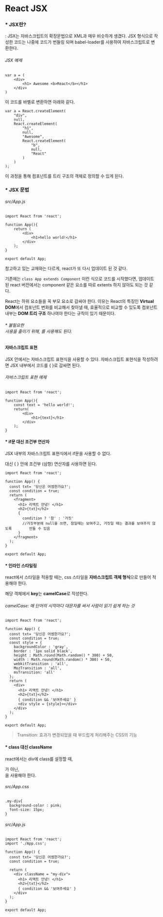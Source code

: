 # React JSX



### * JSX란?

: JSX는 자바스크립트의 확장문법으로 XML과 매우 비슷하게 생겼다. JSX 형식으로 작성한 코드는 나중에 코드가 번들링 되며 babel-loader를 사용하여 자바스크립트로 변환한다.

###### JSX 예제

```
var a = (
	<div>
		<h1> Awesome <b>React</b></h1>
	</div>
)
```

이 코드를 바벨로 변환하면 아래와 같다.

```
var a = React.createElement(
	"div",
	null,
	React.createElement(
		"h1",
		null,
		"Awesome",
		React.createElement(
			"b",
			null,
			"React"
		)
	)
);
```

이 과정을 통해 컴포넌트를 트리 구조의 객체로 정의할 수 있게 된다.





### * JSX 문법

###### src/App.js

```
import React from 'react';

function App(){
	return (
		<div>
			<h1>hello world!</h1>
		</div>
	);
}

export default App;
```

참고하고 있는 교재와는 다르게, react가 또 다시 업데이트 된 것 같다.

기존에는 `class App extends Component` 이런 식으로 코드를 시작했다면,  업데이트 된 react 버전에서는 component 같은 요소를 따로 extents 하지 않아도 되는 것 같다.



React는 하위 요소들을 꼭 부모 요소로 감싸야 한다. 이유는 React의 특징인 **Virtual DOM**에서 컴포넌트 변화를 비교해서 찾아낼 때, 효율적으로 비교할 수 있도록 컴포넌트 내부는 **DOM 트리 구조** 하나여야 한다는 규칙이 있기 때문이다.

###### * 불필요한 <div> 사용을 줄이기 위해, <fragment> 를 사용해도 된다.





#### 자바스크립트 표현

JSX 안에서는 자바스크립트 표현식을 사용할 수 있다. 자바스크립트 표현식을 작성하려면 JSX 내부에서 코드를 { }로 감싸면 된다.

###### 자바스크립트 표현 예제

```
import React from 'react';

function App(){
	const text = 'hello world!';
	return(
		<div>
			<h1>{text}</h1>
		</div>
	);
}
```





#### * if문 대신 조건부 연산자

JSX 내부의 자바스크립트 표현식에서 if문을 사용할 수 없다.

대신 { } 안에 조건부 (삼항) 연산자를 사용하면 된다.

```
import React from 'react';

function App() {
  const txt= '당신은 어썸한가요?';
  const condition = true;
  return (
    <fragment>
      <h1> 리액트 안녕! </h1>
      <h2>{txt}</h2> 
      {
        condition ? '참' : '거짓'
        //거짓부분에 null을 쓰면, 참일때는 보여주고, 거짓일 때는 결과를 보여주지 않도록 		만들 수 있음
      }
    </fragment>
  );
}

export default App;

```





#### * 인라인 스타일링

react에서 스타일을 적용할 때는, css 스타일을 **자바스크립트 객체 형식**으로 만들어 적용해야 한다.

해당 객체에서 **key**는 **camelCase**로 작성한다.

###### camelCase:   매 단어의 시작마다 대문자를 써서 사람이 읽기 쉽게 하는 것

```
import React from 'react';

function App() {
  const txt= '당신은 어썸한가요?';
  const condition = true;
  const style = {
    backgroundColor : 'gray',
    border : '1px solid black',
    height : Math.round(Math.random() * 300) + 50,
    width : Math.round(Math.random() * 300) + 50,
    webkitTransition : 'all',
    MozTransition : 'all',
    msTransition: 'all'
  };
  return (
    <div>
      <h1> 리액트 안녕! </h1>
      <h2>{txt}</h2> 
      { condition && '보여주세요' }
      <div style = {style}></div>
    </div>
  );
}

export default App;

```

> Transition: 효과가 변경되었을 때 부드럽게 처리해주는 CSS의 기능





#### * class 대신 className

react에서는 div에 class를 설정할 때, <div class=""> 가 아닌, <div className="">을 사용해야 한다.

###### src/App.css

```
.my-div{
  background-color : pink;
  font-size: 15px;
}
```



###### src/App.js

```
import React from 'react';
import './App.css';

function App() {
  const txt= '당신은 어썸한가요?';
  const condition = true;

  return (
    <div className = "my-div">
      <h1> 리액트 안녕! </h1>
      <h2>{txt}</h2> 
      { condition && '보여주세요' }
    </div>
  );
}

export default App;

```

